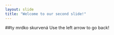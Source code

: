 ```yaml
---
layout: slide
title: "Welcome to our second slide!"
---
```

##ty mrdko skurvená
Use the left arrow to go back!
